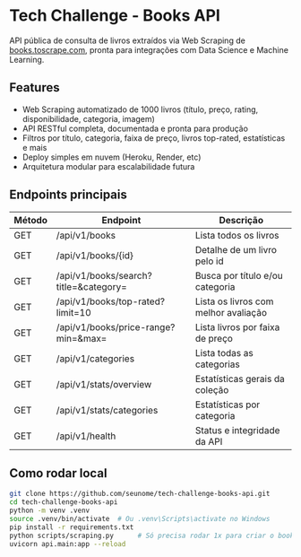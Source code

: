 # Tech Challenge - Books API

API pública de consulta de livros extraídos via Web Scraping de [books.toscrape.com](https://books.toscrape.com/), pronta para integrações com Data Science e Machine Learning.

## Features

- Web Scraping automatizado de 1000 livros (título, preço, rating, disponibilidade, categoria, imagem)
- API RESTful completa, documentada e pronta para produção
- Filtros por título, categoria, faixa de preço, livros top-rated, estatísticas e mais
- Deploy simples em nuvem (Heroku, Render, etc)
- Arquitetura modular para escalabilidade futura

## Endpoints principais

| Método | Endpoint                              | Descrição                            |
|--------|---------------------------------------|--------------------------------------|
| GET    | /api/v1/books                        | Lista todos os livros                |
| GET    | /api/v1/books/{id}                   | Detalhe de um livro pelo id          |
| GET    | /api/v1/books/search?title=&category=| Busca por título e/ou categoria      |
| GET    | /api/v1/books/top-rated?limit=10     | Lista os livros com melhor avaliação |
| GET    | /api/v1/books/price-range?min=&max=  | Lista livros por faixa de preço      |
| GET    | /api/v1/categories                   | Lista todas as categorias            |
| GET    | /api/v1/stats/overview               | Estatísticas gerais da coleção       |
| GET    | /api/v1/stats/categories             | Estatísticas por categoria           |
| GET    | /api/v1/health                       | Status e integridade da API          |

## Como rodar local

```bash
git clone https://github.com/seunome/tech-challenge-books-api.git
cd tech-challenge-books-api
python -m venv .venv
source .venv/bin/activate  # Ou .venv\Scripts\activate no Windows
pip install -r requirements.txt
python scripts/scraping.py      # Só precisa rodar 1x para criar o books.csv
uvicorn api.main:app --reload

